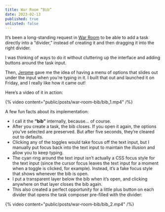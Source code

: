 ```yaml
---
title: War Room “Bib”
date: 2023-02-13
published: true
unlisted: false
---
```


It’s been a long-standing request in [War Room](https://war.elk.sh) to be able to add a task directly into a “divider,” instead of creating it and then dragging it into the right divider.

I was thinking of ways to do it without cluttering up the interface and adding buttons around the task input.

Then, [Jerome](https://jero.zone) gave me the idea of having a menu of options that slides out under the input when you’re typing in it. I built that out and launched it on Friday, and I really like how it came out!

Here’s a video of it in action:

{% video content="public/posts/war-room-bib/bib_1.mp4" /%}

A few fun facts about its implementation:

- I call it the **“bib”** internally, because... of course.
- After you create a task, the bib closes. If you open it again, the options you’ve selected are preserved. But after five seconds, they’re cleared out to defaults.
- Clicking any of the toggles would take focus off the text input, but I manually put focus back into the text input to maintain the illusion and allow you to keep typing.
- The cyan ring around the text input isn’t actually a CSS focus style&nbsp;for the text input (since the cursor focus leaves the text input for a moment when a toggle is clicked, for example). Instead, it’s a fake focus style that shows whenever the bib is open.
- I put a transparent layer below the bib when it’s open, and clicking anywhere on that layer closes the bib again.
- This also created a perfect opportunity for a little plus button on each divider that opens the task composer pre-filled with the divider:

{% video content="public/posts/war-room-bib/bib_2.mp4" /%}
